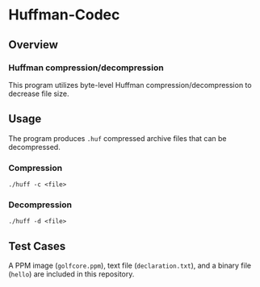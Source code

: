 # Huffman-Codec

## Overview
### Huffman compression/decompression

This program utilizes byte-level Huffman compression/decompression to decrease file size. 

## Usage

The program produces `.huf` compressed archive files that can be decompressed.

### Compression

`./huff -c <file>`

### Decompression

`./huff -d <file>`

## Test Cases

A PPM image (`golfcore.ppm`), text file (`declaration.txt`), and a binary file (`hello`) are included in this repository.
